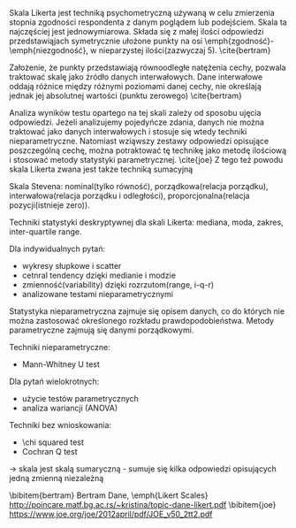 Skala Likerta jest techniką psychometryczną używaną w celu zmierzenia stopnia zgodności respondenta z danym poglądem lub podejściem. Skala ta najczęściej jest jednowymiarowa. Składa się z małej ilości odpowiedzi przedstawiąjach symetrycznie ułożone punkty na osi \emph{zgodność}-\emph{niezgodność}, w nieparzystej ilości(zazwyczaj 5). \cite{bertram}

Założenie, że punkty przedstawiają równoodległe natężenia cechy, pozwala traktować skalę jako źródło danych interwałowych. Dane interwałowe oddają różnice między różnymi poziomami danej cechy, nie określają jednak jej absolutnej wartości (punktu zerowego)  \cite{bertram}

Analiza wyników testu opartego na tej skali zależy od sposobu ujęcia odpowiedzi. Jeżeli analizujemy pojedyńcze zdania, danych nie można traktować jako danych interwałowych i stosuje się wtedy techniki nieparametryczne. Natomiast wziąwszy zestawy odpowiedzi opisujące poszczególną cechę, można potraktować tę technikę jako metodę ilościową i stosować metody statystyki parametrycznej. \cite{joe} Z tego też powodu skala Likerta zwana jest także techniką sumacyjną

Skala Stevena: nominal(tylko równość), porządkowa(relacja porządku), interwałowa(relacja porządku i odległości), proporcjonalna(relacja pozycji(istnieje zero)).

Techniki statystyki deskryptywnej dla skali Likerta: mediana, moda, zakres, inter-quartile range.

Dla indywidualnych pytań:
* wykresy słupkowe i scatter
* cetnral tendency dzięki medianie i modzie
* zmienność(variability) dzięki rozrzutom(range, i-q-r)
* analizowane testami nieparametrycznymi

Statystyka nieparametryczna zajmuje się opisem danych, co do których nie można zastosować określonego rozkładu prawdopodobieństwa. Metody parametryczne zajmują się danymi porządkowymi. 

Techniki nieparametryczne:
* Mann-Whitney U test

Dla pytań wielokrotnych:
* użycie testów parametrycznych
* analiza wariancji (ANOVA)

Techniki bez wnioskowania:
* \chi squared test
* Cochran Q test


-> skala jest skalą sumaryczną - sumuje się kilka odpowiedzi opisujących jedną zmienną niezależną

\bibitem{bertram} Bertram Dane, \emph{Likert Scales} http://poincare.matf.bg.ac.rs/~kristina/topic-dane-likert.pdf
\bibitem{joe}   https://www.joe.org/joe/2012april/pdf/JOE_v50_2tt2.pdf

